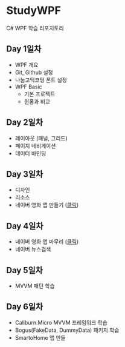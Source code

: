 # StudyWPF
C# WPF 학습 리포지토리

## Day 1일차
- WPF 개요
- Git, Github 설정
- 나눔고딕코딩 폰트 설정
- WPF Basic
  - 기본 프로젝트
  - 윈폼과 비교

## Day 2일차
- 레이아웃 (패널, 그리드)
- 페이지 네비게이션
- 데이터 바인딩

## Day 3일차
- 디자인
- 리소스
- 네이버 영화 앱 만들기 ([클릭](https://github.com/YiDongYeol/StudyWpf/tree/main/portfolio))

## Day 4일차
- 네이버 영화 앱 마무리 ([클릭](https://github.com/YiDongYeol/StudyWpf/tree/main/portfolio))
- 네이버 뉴스검색 

## Day 5일차
- MVVM 패턴 학습

## Day 6일차
- Caliburn.Micro MVVM 프레임워크 학습
- Bogus(FakeData, DummyData) 패키지 학습
- SmartoHome 앱 만들
